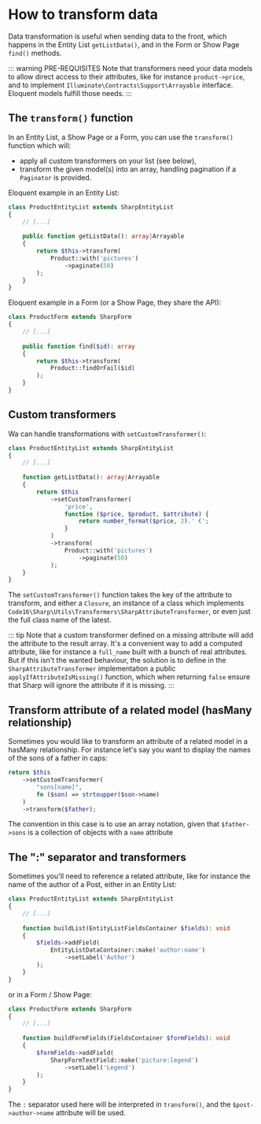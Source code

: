 # How to transform data

Data transformation is useful when sending data to the front, which happens in the Entity List `getListData()`, and in the Form or Show Page `find()` methods.

::: warning PRE-REQUISITES
Note that transformers need your data models to allow direct access to their attributes, like for instance `product->price`, and to implement `Illuminate\Contracts\Support\Arrayable` interface. Eloquent models fulfill those needs.
:::

## The `transform()` function

In an Entity List, a Show Page or a Form, you can use the `transform()` function which will:

- apply all custom transformers on your list (see below),
- transform the given model(s) into an array, handling pagination if a `Paginator` is provided.

Eloquent example in an Entity List:

```php
class ProductEntityList extends SharpEntityList
{
    // [...]
    
    public function getListData(): array|Arrayable
    {
        return $this->transform(
            Product::with('pictures')
                ->paginate(50)
        );
    }
}
```

Eloquent example in a Form (or a Show Page, they share the API):

```php
class ProductForm extends SharpForm
{
    // [...]
    
    public function find($id): array
    {
        return $this->transform(
            Product::findOrFail($id)
        );
    }
}
```

## Custom transformers

Wa can handle transformations with `setCustomTransformer()`:

```php
class ProductEntityList extends SharpEntityList
{
    // [...]
    
    function getListData(): array|Arrayable
    {
        return $this
            ->setCustomTransformer(
                'price',
                function ($price, $product, $attribute) {
                    return number_format($price, 2).' €';
                }
            )
            ->transform(
                Product::with('pictures')
                    ->paginate(50)
            );
    }
}
```

The `setCustomTransformer()` function takes the key of the attribute to transform, and either a `Closure`, an instance of a class which implements `Code16\Sharp\Utils\Transformers\SharpAttributeTransformer`, or even just the full class name of the latest.

::: tip
Note that a custom transformer defined on a missing attribute will add the attribute to the result array. It's a convenient way to add a computed attribute, like for instance a `full_name` built with a bunch of real attributes.  
But if this isn't the wanted behaviour, the solution is to define in the `SharpAttributeTransformer` implementation a public `applyIfAttributeIsMissing()` function, which when returning `false` ensure that Sharp will ignore the attribute if it is missing.
:::

## Transform attribute of a related model (hasMany relationship)

Sometimes you would like to transform an attribute of a related model in a hasMany relationship. For instance let's say you want to display the names of the sons of a father in caps:

```php
return $this
    ->setCustomTransformer(
        "sons[name]",
        fn ($son) => strtoupper($son->name)
    )
    ->transform($father);
```

The convention in this case is to use an array notation, given that `$father->sons` is a collection of objects with a `name` attribute

## The ":" separator and transformers

Sometimes you'll need to reference a related attribute, like for instance the name of the author of a Post, either in an Entity List:

```php
class ProductEntityList extends SharpEntityList
{
    // [...]
    
    function buildList(EntityListFieldsContainer $fields): void
    {
        $fields->addField(
            EntityListDataContainer::make('author:name')
                ->setLabel('Author')
        );
    }
}
```

or in a Form / Show Page:

```php
class ProductForm extends SharpForm
{
    // [...]
    
    function buildFormFields(FieldsContainer $formFields): void
    {
        $formFields->addField(
            SharpFormTextField::make('picture:legend')
                ->setLabel('Legend')
        );
    }
}
```

The `:` separator used here will be interpreted in `transform()`, and the `$post->author->name` attribute will be used.
